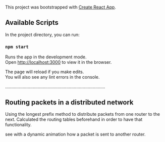 This project was bootstrapped with [Create React App](https://github.com/facebook/create-react-app).

## Available Scripts

In the project directory, you can run:

### `npm start`

Runs the app in the development mode.<br>
Open [http://localhost:3000](http://localhost:3000) to view it in the browser.

The page will reload if you make edits.<br>
You will also see any lint errors in the console.

................................................................................

## Routing packets in a distributed network

Using the longest prefix method to distribute packets from one router to the next. Calculated the routing tables beforehand in order to have that functionality.


see with a dynamic animation how a packet is sent to another router.
